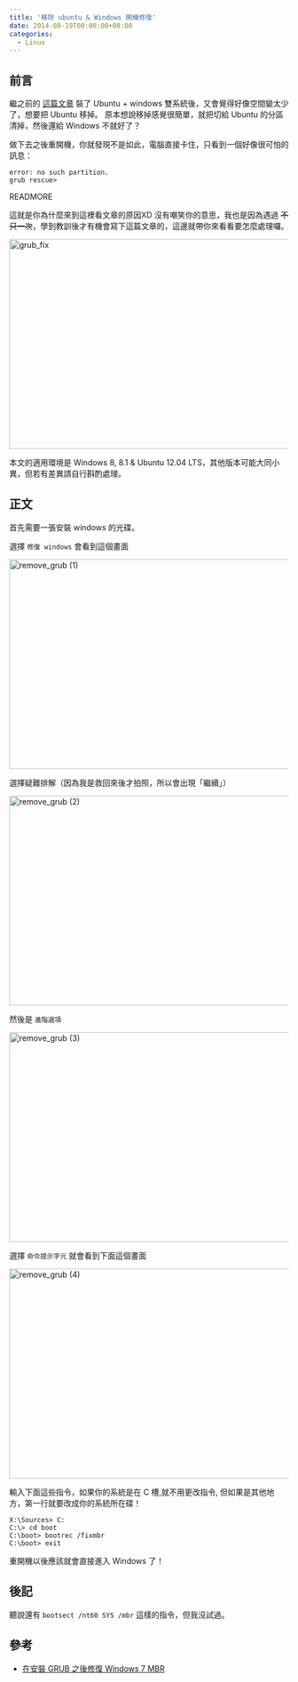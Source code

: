 ```yaml
---
title: '移除 ubuntu & Windows 開機修復'
date: 2014-08-19T00:00:00+08:00
categories:
  - Linux
---
```


## 前言

繼之前的 [這篇文章](/posts/2014-01-16-dual-system-win-ubuntu)
裝了 Ubuntu + windows 雙系統後，又會覺得好像空間變太少了，想要把 Ubuntu 移掉。
原本想說移掉感覺很簡單，就把切給 Ubuntu 的分區清掉，然後還給 Windows 不就好了？

做下去之後重開機，你就發現不是如此，電腦直接卡住，只看到一個好像很可怕的訊息：

```
error: no such partition.
grub rescue>
```

READMORE

這就是你為什麼來到這裡看文章的原因XD 沒有嘲笑你的意思，我也是因為遇過
<del>不只一次</del>，學到教訓後才有機會寫下這篇文章的，這邊就帶你來看看要怎麼處理囉。

<a title="grub_fix by kevin_boy3110, on Flickr" href="https://www.flickr.com/photos/71353772@N04/14944169666"><img src="https://farm6.staticflickr.com/5591/14944169666_6f36aa2a07_o.png" alt="grub_fix" width="662" height="378" /></a>

本文的適用環境是 Windows 8, 8.1 & Ubuntu 12.04 LTS，其他版本可能大同小異，但若有差異請自行斟酌處理。

## 正文

首先需要一張安裝 windows 的光碟。

選擇 `修復 windows` 會看到這個畫面

<a title="remove_grub (1) by kevin_boy3110, on Flickr" href="https://www.flickr.com/photos/71353772@N04/14780231299"><img src="https://farm6.staticflickr.com/5572/14780231299_08ffbdf282_o.jpg" alt="remove_grub (1)" width="662" height="378" /></a>

選擇疑難排解（因為我是救回來後才拍照，所以會出現「繼續」）

<a title="remove_grub (2) by kevin_boy3110, on Flickr" href="https://www.flickr.com/photos/71353772@N04/14780315128"><img src="https://farm4.staticflickr.com/3849/14780315128_bf304af7b0_o.jpg" alt="remove_grub (2)" width="662" height="378" /></a>

然後是 `進階選項`

<a title="remove_grub (3) by kevin_boy3110, on Flickr" href="https://www.flickr.com/photos/71353772@N04/14963818071"><img src="https://farm4.staticflickr.com/3906/14963818071_73af6d0419_o.jpg" alt="remove_grub (3)" width="662" height="378" /></a>

選擇 `命令提示字元` 就會看到下面這個畫面

<a title="remove_grub (4) by kevin_boy3110, on Flickr" href="https://www.flickr.com/photos/71353772@N04/14963818311"><img src="https://farm4.staticflickr.com/3918/14963818311_f6c3bae6d4_o.jpg" alt="remove_grub (4)" width="662" height="378" /></a>

輸入下面這些指令，如果你的系統是在 C 槽,就不用更改指令, 但如果是其他地方，第一行就要改成你的系統所在碟！

```
X:\Sources> C:
C:\> cd boot
C:\boot> bootrec /fixmbr
C:\boot> exit
```

重開機以後應該就會直接進入 Windows 了！

## 後記

聽說還有 `bootsect /nt60 SYS /mbr` 這樣的指令，但我沒試過。

## 參考

- [在安裝 GRUB 之後修復 Windows 7 MBR](http://blog.xuite.net/jyoutw/xtech/62292941)
